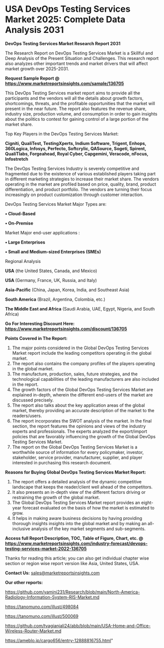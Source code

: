 # USA DevOps Testing Services Market 2025: Complete Data Analysis 2031

<strong>DevOps Testing Services Market Research Report 2031</strong>

The Research Report on DevOps Testing Services Market is a Skillful and Deep Analysis of the Present Situation and Challenges. This research report also analyzes other important trends and market drivers that will affect market growth over 2025-2031.

<strong>Request Sample Report @ <a href=https://www.marketreportsinsights.com/sample/136705>https://www.marketreportsinsights.com/sample/136705</a></strong>

This DevOps Testing Services market report aims to provide all the participants and the vendors will all the details about growth factors, shortcomings, threats, and the profitable opportunities that the market will present in the near future. The report also features the revenue share, industry size, production volume, and consumption in order to gain insights about the politics to contest for gaining control of a large portion of the market share.

Top Key Players in the DevOps Testing Services Market:

<strong>Cigniti, QualiTest, TestingXperts, Indium Software, Trigent, Enhops, 360Logica, Infosys, Perfecto, Softcrylic, QASource, Sogeti, Spirent, QualiTlabs, Forgeahead, Royal Cyber, Capgemini, Veracode, nFocus, Infostretch</strong>

The DevOps Testing Services Industry is severely competitive and fragmented due to the existence of various established players taking part in different marketing strategies to increase their market share. The vendors operating in the market are profiled based on price, quality, brand, product differentiation, and product portfolio. The vendors are turning their focus increasingly on product customization through customer interaction.

DevOps Testing Services Market Major Types are:

<strong>• Cloud-Based

• On-Premise</strong>

Market Major end-user applications :

<strong>• Large Enterprises

• Small and Medium-sized Enterprises (SMEs)</strong>

Regional Analysis

</u><strong><b>USA</b></strong> (the United States, Canada, and Mexico)

<strong><b>USA </b></strong>(Germany, France, UK, Russia, and Italy)

<strong><b>Asia-Pacific</b></strong> (China, Japan, Korea, India, and Southeast Asia)

<strong><b>South America</b></strong> (Brazil, Argentina, Colombia, etc.)

<strong><b>The Middle East and Africa</b></strong> (Saudi Arabia, UAE, Egypt, Nigeria, and South Africa)

<strong>Go For Interesting Discount Here: <a href=https://www.marketreportsinsights.com/discount/136705>https://www.marketreportsinsights.com/discount/136705</a></strong>

<strong>Points Covered in The Report:</strong>
<ol>
  <li>The major points considered in the Global DevOps Testing Services Market report include the leading competitors operating in the global market.</li>
  <li>The report also contains the company profiles of the players operating in the global market.</li>
  <li>The manufacture, production, sales, future strategies, and the technological capabilities of the leading manufacturers are also included in the report.</li>
  <li>The growth factors of the Global DevOps Testing Services Market are explained in-depth, wherein the different end-users of the market are discussed precisely.</li>
  <li>The report also talks about the key application areas of the global market, thereby providing an accurate description of the market to the readers/users.</li>
  <li>The report incorporates the SWOT analysis of the market. In the final section, the report features the opinions and views of the industry experts and professionals. The experts analyzed the export/import policies that are favorably influencing the growth of the Global DevOps Testing Services Market.</li>
  <li>The report on the Global DevOps Testing Services Market is a worthwhile source of information for every policymaker, investor, stakeholder, service provider, manufacturer, supplier, and player interested in purchasing this research document.</li>
</ol>
<strong>Reasons for Buying Global DevOps Testing Services Market Report:</strong>

<ol>
  <li>The report offers a detailed analysis of the dynamic competitive landscape that keeps the reader/client well ahead of the competitors.</li>
  <li>It also presents an in-depth view of the different factors driving or restraining the growth of the global market.</li>
  <li>The Global DevOps Testing Services Market report provides an eight-year forecast evaluated on the basis of how the market is estimated to grow.</li>
  <li>It helps in making aware business decisions by having providing thorough insights insights into the global market and by making an all-inclusive analysis of the key market segments and sub-segments.</li>
</ol>
<strong>Access full Report Description, TOC, Table of Figure, Chart, etc. @ <a href=https://www.marketreportsinsights.com/industry-forecast/devops-testing-services-market-2022-136705>https://www.marketreportsinsights.com/industry-forecast/devops-testing-services-market-2022-136705</a></strong>


Thanks for reading this article; you can also get individual chapter wise section or region wise report version like Asia, United States, USA.

<strong>Contact Us:</strong>
sales@marketreportsinsights.com

<strong>Our other reports:</strong>

<a href=https://github.com/yamini231/Research/blob/main/North-America-Radiology-Information-System-RIS-Market.md>https://github.com/yamini231/Research/blob/main/North-America-Radiology-Information-System-RIS-Market.md</a>

<a href=https://tanomuno.com/illust/498084>https://tanomuno.com/illust/498084</a>

<a href=https://tanomuno.com/illust/500069>https://tanomuno.com/illust/500069</a>

<a href=https://github.com/tyagianjali24/abb/blob/main/USA-Home-and-Office-Wireless-Router-Market.md>https://github.com/tyagianjali24/abb/blob/main/USA-Home-and-Office-Wireless-Router-Market.md</a>

<a href=https://ameblo.jp/cargo656/entry-12888816755.html>https://ameblo.jp/cargo656/entry-12888816755.html</a>"
